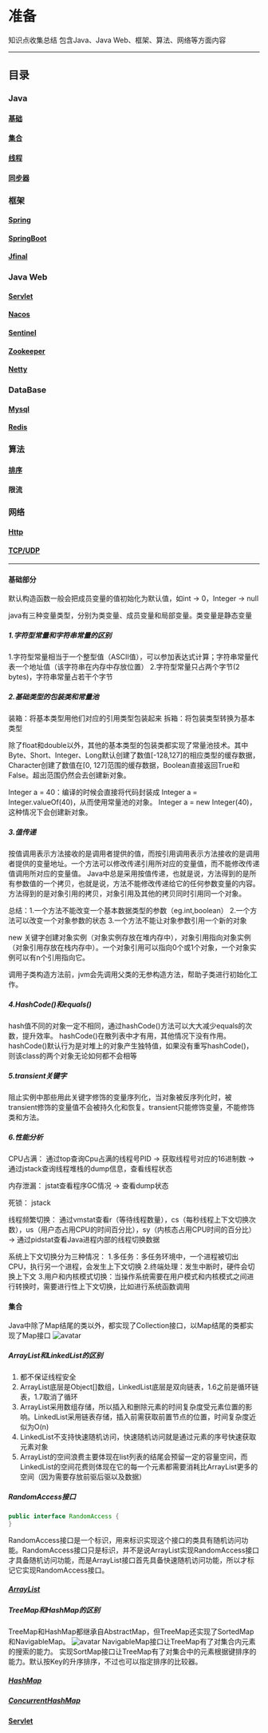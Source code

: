 # 准备
知识点收集总结
包含Java、Java Web、框架、算法、网络等方面内容

***
## 目录
### Java
#### [基础](#base)
#### [集合](#collection)
#### [线程](#thread)
#### [同步器](#aqs)
### 框架
#### [Spring](#spring)
#### [SpringBoot](#springboot)
#### [Jfinal](#jfinal)
### Java Web
#### [Servlet](#servlet)
#### [Nacos](#nacos)
#### [Sentinel](#sentinel)
#### [Zookeeper](#zookeeper)
#### [Netty](#netty)
### DataBase
#### [Mysql](#mysql)
#### [Redis](#redis)
### 算法
#### [排序](#sort)
#### 限流
### 网络
#### [Http](#tttp)
#### [TCP/UDP](#tcp/udp)
***



#### <span id="base">基础部分</span>
默认构造函数一般会把成员变量的值初始化为默认值，如int -> 0，Integer -> null    
  
java有三种变量类型，分别为类变量、成员变量和局部变量。类变量是静态变量  
  
##### 1.字符型常量和字符串常量的区别
1.字符型常量相当于一个整型值（ASCII值），可以参加表达式计算；字符串常量代表一个地址值（该字符串在内存中存放位置）
2.字符型常量只占两个字节(2 bytes)，字符串常量占若干个字节

##### 2.基础类型的包装类和常量池
装箱：将基本类型用他们对应的引用类型包装起来
拆箱：将包装类型转换为基本类型

除了float和double以外，其他的基本类型的包装类都实现了常量池技术。其中Byte、Short、Integer、Long默认创建了数值[-128,127]的相应类型的缓存数据，Character创建了数值在[0, 127]范围的缓存数据，Boolean直接返回True和False。超出范围仍然会去创建新对象。

Integer a = 40：编译的时候会直接将代码封装成 Integer a = Integer.valueOf(40)，从而使用常量池的对象。
Integer a = new Integer(40)，这种情况下会创建新对象。

##### 3.值传递
按值调用表示方法接收的是调用者提供的值，而按引用调用表示方法接收的是调用者提供的变量地址。一个方法可以修改传递引用所对应的变量值，而不能修改传递值调用所对应的变量值。
Java中总是采用按值传递，也就是说，方法得到的是所有参数值的一个拷贝，也就是说，方法不能修改传递给它的任何参数变量的内容。
方法得到的是对象引用的拷贝，对象引用及其他的拷贝同时引用同一个对象。

总结：1.一个方法不能改变一个基本数据类型的参数（eg.int,boolean）
     2.一个方法可以改变一个对象参数的状态
     3.一个方法不能让对象参数引用一个新的对象

new 关键字创建对象实例（对象实例存放在堆内存中），对象引用指向对象实例（对象引用存放在栈内存中）。一个对象引用可以指向0个或1个对象，一个对象实例可以有n个引用指向它。

调用子类构造方法前，jvm会先调用父类的无参构造方法，帮助子类进行初始化工作。

##### 4.HashCode()和equals()
hash值不同的对象一定不相同，通过hashCode()方法可以大大减少equals的次数，提升效率。
hashCode()在散列表中才有用，其他情况下没有作用。
hashCode()默认行为是对堆上的对象产生独特值，如果没有重写hashCode()，则该class的两个对象无论如何都不会相等

##### 5.transient关键字
阻止实例中那些用此关键字修饰的变量序列化，当对象被反序列化时，被transient修饰的变量值不会被持久化和恢复。transient只能修饰变量，不能修饰类和方法。

##### 6.性能分析
CPU占满：
通过top查询Cpu占满的线程号PID -> 获取线程号对应的16进制数 -> 通过jstack查询线程堆栈的dump信息，查看线程状态

内存泄漏：
jstat查看程序GC情况 -> 查看dump状态

死锁：
jstack

线程频繁切换：
通过vmstat查看r（等待线程数量），cs（每秒线程上下文切换次数），us（用户态占用CPU的时间百分比），sy（内核态占用CPU时间的百分比） -> 通过pidstat查看Java进程内部的线程切换数据

系统上下文切换分为三种情况：
1.多任务：多任务环境中，一个进程被切出CPU，执行另一个进程，会发生上下文切换
2.终端处理：发生中断时，硬件会切换上下文
3.用户和内核模式切换：当操作系统需要在用户模式和内核模式之间进行转换时，需要进行性上下文切换，比如进行系统函数调用

#### <span id="collection">集合</span>
Java中除了Map结尾的类以外，都实现了Collection接口，以Map结尾的类都实现了Map接口
![avatar](/static/collection.jpg)

##### ArrayList和LinkedList的区别
1. 都不保证线程安全
2. ArrayList底层是Object[]数组，LinkedList底层是双向链表，1.6之前是循环链表，1.7取消了循环
3. ArrayList采用数组存储，所以插入和删除元素的时间复杂度受元素位置的影响。LinkedList采用链表存储，插入前需获取前置节点的位置，时间复杂度近似为O(n)
4. LinkedList不支持快速随机访问，快速随机访问就是通过元素的序号快速获取元素对象
5. ArrayList的空间浪费主要体现在list列表的结尾会预留一定的容量空间，而LinkedList的空间花费则体现在它的每一个元素都需要消耗比ArrayList更多的空间（因为需要存放前驱后驱以及数据）

##### RandomAccess接口
```java
public interface RandomAccess {
}
```
RandomAccess接口是一个标识，用来标识实现这个接口的类具有随机访问功能。RandomAccess接口只是标识，并不是说ArrayList实现RandomAccess接口才具备随机访问功能，而是ArrayList接口首先具备快速随机访问功能，所以才标记它实现RandomAccess接口。

##### <span><a href="/Collection/ArrayList.md">ArrayList</a>

##### TreeMap和HashMap的区别
TreeMap和HashMap都继承自AbstractMap，但TreeMap还实现了SortedMap和NavigableMap。
![avatar](/static/TreeMap继承结构.png)
NavigableMap接口让TreeMap有了对集合内元素的搜索的能力。
实现SortMap接口让TreeMap有了对集合中的元素根据键排序的能力。默认按Key的升序排序，不过也可以指定排序的比较器。

##### <a href="/Collection/HashMap.md">HashMap</a>

##### <a href="/Collection/ConcurrentHashMap.md">ConcurrentHashMap</a>



#### <span id="servlet"><a href="/JavaWeb/Servlet.md">Servlet</a></span>

